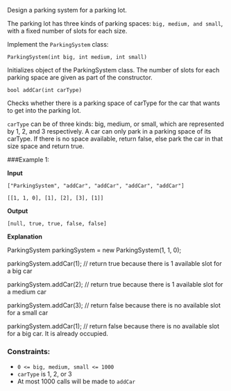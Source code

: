 Design a parking system for a parking lot.

The parking lot has three kinds of parking spaces: ```big, medium, and small```, with a fixed number of slots for each size.

Implement the ```ParkingSystem``` class:

```ParkingSystem(int big, int medium, int small)```

Initializes object of the ParkingSystem class. The number of slots for each parking space are given as part of the constructor.

```bool addCar(int carType)```

Checks whether there is a parking space of carType for the car that wants to get into the parking lot. 

```carType``` can be of three kinds: big, medium, or small, which are represented by 1, 2, and 3 respectively. A car can only park in a parking space of its carType. If there is no space available, return false, else park the car in that size space and return true.

 

###Example 1:

**Input**

```["ParkingSystem", "addCar", "addCar", "addCar", "addCar"]```

```[[1, 1, 0], [1], [2], [3], [1]]```

**Output**

```[null, true, true, false, false]```

**Explanation**

ParkingSystem parkingSystem = new ParkingSystem(1, 1, 0);

parkingSystem.addCar(1); // return true because there is 1 available slot for a big car

parkingSystem.addCar(2); // return true because there is 1 available slot for a medium car

parkingSystem.addCar(3); // return false because there is no available slot for a small car

parkingSystem.addCar(1); // return false because there is no available slot for a big car. It is already occupied.

 

### Constraints:

* ```0 <= big, medium, small <= 1000```
* ```carType``` is 1, 2, or 3
* At most 1000 calls will be made to ```addCar```

